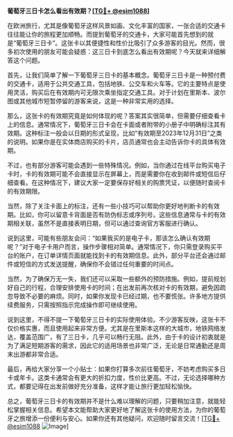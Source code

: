 **葡萄牙三日卡怎么看出有效期？[[TG💪+ @esim1088](https://t.me/s/esim1088)]**

在欧洲旅行，尤其是像葡萄牙这样风景如画、文化丰富的国家，一张合适的交通卡往往能让你的旅程更加顺畅。而提到葡萄牙的交通卡，大家可能首先想到的就是“葡萄牙三日卡”。这张卡以其便捷性和性价比吸引了众多游客的目光。然而，很多初次使用的朋友可能会疑惑：这三日卡到底怎么看出有效期呢？今天就来详细解答这个问题。

首先，让我们简单了解一下葡萄牙三日卡的基本概念。葡萄牙三日卡是一种预付费的交通卡，适用于公共交通工具，包括地铁、公交车和火车等。它的主要特点是使用灵活，购买后在有效期内可无限次乘坐指定交通工具。对于计划在里斯本、波尔图或其他城市短暂停留的游客来说，这是一种非常实用的选择。

那么，这张卡的有效期究竟是如何体现的呢？答案其实很简单，但需要仔细查看卡上的信息。通常情况下，葡萄牙三日卡会在卡面或者附带的小册子中明确标注其有效期。这种标注一般会以日期的形式呈现，比如“有效期至2023年12月31日”之类的说明。如果你是在实体商店购买的卡片，店员通常也会主动告诉你卡的具体有效期。

不过，也有部分游客可能会遇到一些特殊情况。例如，当你通过在线平台购买电子卡时，卡的有效期可能不会直接显示在屏幕上，而是需要你在收到邮件或短信后仔细查看。在这种情况下，建议大家一定要保存好相关的购票凭证，以便随时查阅卡的有效期限。

当然，除了关注卡面上的标注，还有一些小技巧可以帮助你更好地判断卡的有效期。比如，你可以留意卡背面是否有防伪标志或序列号。这些信息通常与卡的有效期相关联，虽然不是直接表明日期，但可以通过查询官方客服进行确认。

说到这里，可能有些朋友会问：“如果我买的是电子卡，那该怎么确认有效期呢？”对于电子卡用户而言，操作步骤相对简单。通常情况下，你只需登录购买平台的账户，在订单详情页面就能找到卡的有效期信息。此外，部分平台还会通过邮件或短信的方式发送提醒，确保你不会错过任何重要的时间点。

当然，为了确保万无一失，我们还可以采取一些额外的预防措施。例如，提前规划好自己的行程，合理安排使用卡的时间；在出发前再次核对卡的有效期，避免因疏忽导致不必要的麻烦。同时，如果你发现卡已经过期，也不要慌张。许多地方提供续费服务，只需按照指示完成操作即可继续使用。

说到这里，不得不提一下葡萄牙三日卡的实际使用体验。不少游客反映，这张卡不仅价格实惠，而且使用起来非常方便。尤其是在里斯本这样的大城市，地铁网络发达，覆盖范围广，有了三日卡，几乎可以畅行无阻。此外，由于卡的设计初衷就是为了满足短期游客的需求，因此它的适用场景也非常广泛，无论是日常通勤还是周末出游都非常合适。

最后，再给大家分享一个小贴士：如果你打算多次前往葡萄牙，不妨考虑购买多日卡或年卡。这类卡通常会有更大的折扣力度，性价比更高。不过，无论选择哪种方式，都要记得在出发前做好充分准备，这样才能让旅行更加轻松愉快。

总之，葡萄牙三日卡的有效期并不是什么难以理解的问题，只要稍加注意，就能轻松掌握相关信息。希望本文能帮助大家更好地了解这张卡的使用方法，为你的葡萄牙之旅增添一份便利与安心。如果你还有其他疑问，欢迎随时留言交流！[[TG💪+ @esim1088](https://t.me/s/esim1088) ![Image](https://i.postimg.cc/4NQfJmqS/Snipaste-2025-05-13-00-14-12.png)]